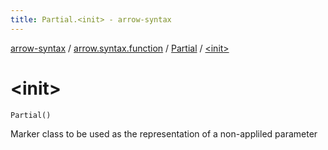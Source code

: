 ```yaml
---
title: Partial.<init> - arrow-syntax
---
```


[arrow-syntax](../../index.html) / [arrow.syntax.function](../index.html) / [Partial](index.html) / [&lt;init&gt;](./-init-.html)

# &lt;init&gt;

`Partial()`

Marker class to be used as the representation of a non-appliled parameter

